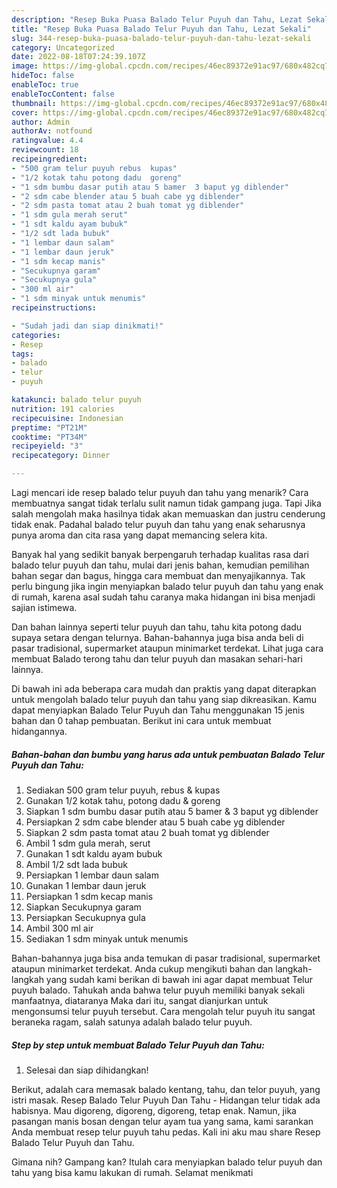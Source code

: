 ```yaml
---
description: "Resep Buka Puasa Balado Telur Puyuh dan Tahu, Lezat Sekali"
title: "Resep Buka Puasa Balado Telur Puyuh dan Tahu, Lezat Sekali"
slug: 344-resep-buka-puasa-balado-telur-puyuh-dan-tahu-lezat-sekali
category: Uncategorized
date: 2022-08-18T07:24:39.107Z
image: https://img-global.cpcdn.com/recipes/46ec89372e91ac97/680x482cq70/balado-telur-puyuh-dan-tahu-foto-resep-utama.jpg
hideToc: false
enableToc: true
enableTocContent: false
thumbnail: https://img-global.cpcdn.com/recipes/46ec89372e91ac97/680x482cq70/balado-telur-puyuh-dan-tahu-foto-resep-utama.jpg
cover: https://img-global.cpcdn.com/recipes/46ec89372e91ac97/680x482cq70/balado-telur-puyuh-dan-tahu-foto-resep-utama.jpg
author: Admin
authorAv: notfound
ratingvalue: 4.4
reviewcount: 18
recipeingredient:
- "500 gram telur puyuh rebus  kupas"
- "1/2 kotak tahu potong dadu  goreng"
- "1 sdm bumbu dasar putih atau 5 bamer  3 baput yg diblender"
- "2 sdm cabe blender atau 5 buah cabe yg diblender"
- "2 sdm pasta tomat atau 2 buah tomat yg diblender"
- "1 sdm gula merah serut"
- "1 sdt kaldu ayam bubuk"
- "1/2 sdt lada bubuk"
- "1 lembar daun salam"
- "1 lembar daun jeruk"
- "1 sdm kecap manis"
- "Secukupnya garam"
- "Secukupnya gula"
- "300 ml air"
- "1 sdm minyak untuk menumis"
recipeinstructions:

- "Sudah jadi dan siap dinikmati!"
categories:
- Resep
tags:
- balado
- telur
- puyuh

katakunci: balado telur puyuh 
nutrition: 191 calories
recipecuisine: Indonesian
preptime: "PT21M"
cooktime: "PT34M"
recipeyield: "3"
recipecategory: Dinner

---
```



Lagi mencari ide resep balado telur puyuh dan tahu yang menarik? Cara membuatnya sangat tidak terlalu sulit namun tidak gampang juga. Tapi Jika salah mengolah maka hasilnya tidak akan memuaskan dan justru cenderung tidak enak. Padahal balado telur puyuh dan tahu yang enak seharusnya punya aroma dan cita rasa yang dapat memancing selera kita.


Banyak hal yang sedikit banyak berpengaruh terhadap kualitas rasa dari balado telur puyuh dan tahu, mulai dari jenis bahan, kemudian pemilihan bahan segar dan bagus, hingga cara membuat dan menyajikannya. Tak perlu bingung jika ingin menyiapkan balado telur puyuh dan tahu yang enak di rumah, karena asal sudah tahu caranya maka hidangan ini bisa menjadi sajian istimewa.

Dan bahan lainnya seperti telur puyuh dan tahu, tahu kita potong dadu supaya setara dengan telurnya. Bahan-bahannya juga bisa anda beli di pasar tradisional, supermarket ataupun minimarket terdekat. Lihat juga cara membuat Balado terong tahu dan telur puyuh dan masakan sehari-hari lainnya.


Di bawah ini ada beberapa cara mudah dan praktis yang dapat diterapkan untuk mengolah balado telur puyuh dan tahu yang siap dikreasikan. Kamu dapat menyiapkan Balado Telur Puyuh dan Tahu menggunakan 15 jenis bahan dan 0 tahap pembuatan. Berikut ini cara untuk membuat hidangannya.

<!--inarticleads1-->

##### Bahan-bahan dan bumbu yang harus ada untuk pembuatan Balado Telur Puyuh dan Tahu:

1. Sediakan 500 gram telur puyuh, rebus &amp; kupas
1. Gunakan 1/2 kotak tahu, potong dadu &amp; goreng
1. Siapkan 1 sdm bumbu dasar putih atau 5 bamer &amp; 3 baput yg diblender
1. Persiapkan 2 sdm cabe blender atau 5 buah cabe yg diblender
1. Siapkan 2 sdm pasta tomat atau 2 buah tomat yg diblender
1. Ambil 1 sdm gula merah, serut
1. Gunakan 1 sdt kaldu ayam bubuk
1. Ambil 1/2 sdt lada bubuk
1. Persiapkan 1 lembar daun salam
1. Gunakan 1 lembar daun jeruk
1. Persiapkan 1 sdm kecap manis
1. Siapkan Secukupnya garam
1. Persiapkan Secukupnya gula
1. Ambil 300 ml air
1. Sediakan 1 sdm minyak untuk menumis


Bahan-bahannya juga bisa anda temukan di pasar tradisional, supermarket ataupun minimarket terdekat. Anda cukup mengikuti bahan dan langkah-langkah yang sudah kami berikan di bawah ini agar dapat membuat Telur puyuh balado. Tahukah anda bahwa telur puyuh memiliki banyak sekali manfaatnya, diataranya Maka dari itu, sangat dianjurkan untuk mengonsumsi telur puyuh tersebut. Cara mengolah telur puyuh itu sangat beraneka ragam, salah satunya adalah balado telur puyuh. 

<!--inarticleads2-->

##### Step by step untuk membuat Balado Telur Puyuh dan Tahu:


1. Selesai dan siap dihidangkan!

Berikut, adalah cara memasak balado kentang, tahu, dan telor puyuh, yang istri masak. Resep Balado Telur Puyuh Dan Tahu - Hidangan telur tidak ada habisnya. Mau digoreng, digoreng, digoreng, tetap enak. Namun, jika pasangan manis bosan dengan telur ayam tua yang sama, kami sarankan Anda membuat resep telur puyuh tahu pedas. Kali ini aku mau share Resep Balado Telur Puyuh dan Tahu. 

Gimana nih? Gampang kan? Itulah cara menyiapkan balado telur puyuh dan tahu yang bisa kamu lakukan di rumah. Selamat menikmati
